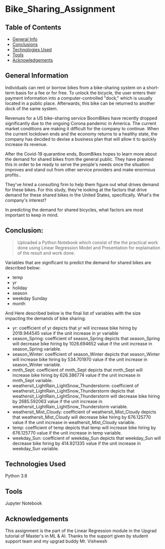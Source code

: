 # Bike_Sharing_Assignment

## Table of Contents
* [General Info](#general-information)
* [Conclusions](#conclusions)
* [Technologies Used](#technologies-used)
* [Tools](#tools)
* [Acknowledgements](#acknowledgements)

## General Information
Individuals can rent or borrow bikes from a bike-sharing system on a short-term basis for a fee or for free. To unlock the bicycle, the user enters their payment information into a computer-controlled "dock," which is usually located in a public place. Afterwards, this bike can be returned to another dock of the same system.

Revenues for a US bike-sharing service BoomBikes have recently dropped significantly due to the ongoing Corona pandemic in America. The current market conditions are making it difficult for the company to continue. When the current lockdown ends and the economy returns to a healthy state, the company has decided to devise a business plan that will allow it to quickly increase its revenue.

After the Covid-19 quarantine ends, BoomBikes hopes to learn more about the demand for shared bikes from the general public. They have planned this in order to be ready to serve the people's needs once the situation improves and stand out from other service providers and make enormous profits..

They've hired a consulting firm to help them figure out what drives demand for these bikes. For this study, they're looking at the factors that drive demand for these shared bikes in the United States, specifically. What's the company's interest?

In predicting the demand for shared bicycles, what factors are most important to keep in mind.

## Conclusion:
>Uploaded a Python Notebook which consist of the the practical work done using Linear Regression Model and Presentation for explaination of the result and work done.

Variables that are significant to predict the demand for shared bikes are described below:
- temp
- yr
- holiday
- season
- weekday Sunday
- month

And Here described below is the final list of variables with the size impacting the demands of bike sharing:
- yr: coefficient of yr depicts that yr will increase bike hiring by 2019.944545 value if the unit increase in yr variable
- season_Spring: coefficient of season_Spring depicts that season_Spring will decrease bike hiring by 1026.694652 value if the unit increase in season_Spring variable.
- season_Winter: coefficient of season_Winter depicts that season_Winter will increase bike hiring by 534.701970 value if the unit increase in season_Winter variable.
- mnth_Sept: coefficient of mnth_Sept depicts that mnth_Sept will increase bike hiring by 626.386774 value if the unit increase in mnth_Sept variable.
- weathersit_LightRain_LightSnow_Thunderstorm: coefficient of weathersit_LightRain_LightSnow_Thunderstorm depicts that weathersit_LightRain_LightSnow_Thunderstorm will decrease bike hiring by 2685.592063 value if the unit increase in weathersit_LightRain_LightSnow_Thunderstorm variable.
- weathersit_Mist_Cloudy: coefficient of weathersit_Mist_Cloudy depicts that weathersit_Mist_Cloudy will decrease bike hiring by 676.125770 value if the unit increase in weathersit_Mist_Cloudy variable.
- temp: coefficient of temp depicts that temp will increase bike hiring by 676.125770 value if the unit increase in temp variable.
- weekday_Sun: coefficient of weekday_Sun depicts that weekday_Sun will decrease bike hiring by 414.921335 value if the unit increase in weekday_Sun variable.

## Technologies Used
Python 3.8

## Tools
Jupyter Notebook

## Acknowledgements
This assignment is the part of the Linear Regression module in the Upgrad tutorial of Master's in ML & AI.
Thanks to the support given by student support team and my upgrad buddy Mr. Vishwesh

